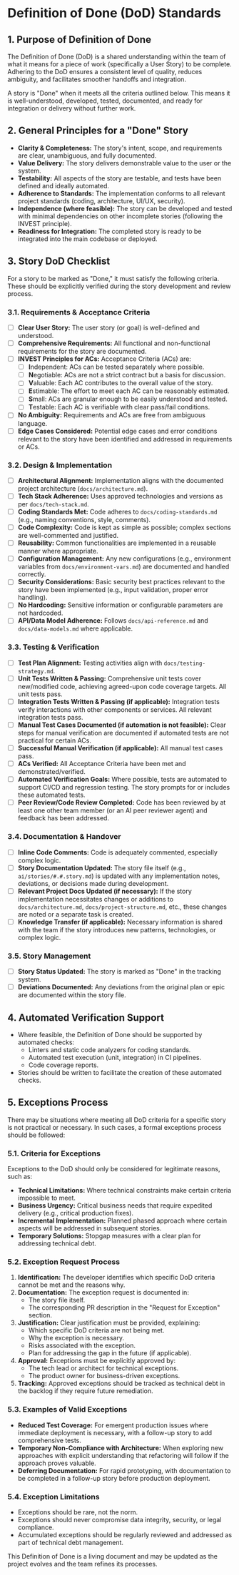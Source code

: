 # Definition of Done (DoD) Standards

## 1. Purpose of Definition of Done

The Definition of Done (DoD) is a shared understanding within the team of what it means for a piece of work (specifically a User Story) to be complete. Adhering to the DoD ensures a consistent level of quality, reduces ambiguity, and facilitates smoother handoffs and integration.

A story is "Done" when it meets all the criteria outlined below. This means it is well-understood, developed, tested, documented, and ready for integration or delivery without further work.

## 2. General Principles for a "Done" Story

- **Clarity & Completeness:** The story's intent, scope, and requirements are clear, unambiguous, and fully documented.
- **Value Delivery:** The story delivers demonstrable value to the user or the system.
- **Testability:** All aspects of the story are testable, and tests have been defined and ideally automated.
- **Adherence to Standards:** The implementation conforms to all relevant project standards (coding, architecture, UI/UX, security).
- **Independence (where feasible):** The story can be developed and tested with minimal dependencies on other incomplete stories (following the INVEST principle).
- **Readiness for Integration:** The completed story is ready to be integrated into the main codebase or deployed.

## 3. Story DoD Checklist

For a story to be marked as "Done," it must satisfy the following criteria. These should be explicitly verified during the story development and review process.

### 3.1. Requirements & Acceptance Criteria

- [ ] **Clear User Story:** The user story (or goal) is well-defined and understood.
- [ ] **Comprehensive Requirements:** All functional and non-functional requirements for the story are documented.
- [ ] **INVEST Principles for ACs:** Acceptance Criteria (ACs) are:
  - [ ] **I**ndependent: ACs can be tested separately where possible.
  - [ ] **N**egotiable: ACs are not a strict contract but a basis for discussion.
  - [ ] **V**aluable: Each AC contributes to the overall value of the story.
  - [ ] **E**stimable: The effort to meet each AC can be reasonably estimated.
  - [ ] **S**mall: ACs are granular enough to be easily understood and tested.
  - [ ] **T**estable: Each AC is verifiable with clear pass/fail conditions.
- [ ] **No Ambiguity:** Requirements and ACs are free from ambiguous language.
- [ ] **Edge Cases Considered:** Potential edge cases and error conditions relevant to the story have been identified and addressed in requirements or ACs.

### 3.2. Design & Implementation

- [ ] **Architectural Alignment:** Implementation aligns with the documented project architecture (`docs/architecture.md`).
- [ ] **Tech Stack Adherence:** Uses approved technologies and versions as per `docs/tech-stack.md`.
- [ ] **Coding Standards Met:** Code adheres to `docs/coding-standards.md` (e.g., naming conventions, style, comments).
- [ ] **Code Complexity:** Code is kept as simple as possible; complex sections are well-commented and justified.
- [ ] **Reusability:** Common functionalities are implemented in a reusable manner where appropriate.
- [ ] **Configuration Management:** Any new configurations (e.g., environment variables from `docs/environment-vars.md`) are documented and handled correctly.
- [ ] **Security Considerations:** Basic security best practices relevant to the story have been implemented (e.g., input validation, proper error handling).
- [ ] **No Hardcoding:** Sensitive information or configurable parameters are not hardcoded.
- [ ] **API/Data Model Adherence:** Follows `docs/api-reference.md` and `docs/data-models.md` where applicable.

### 3.3. Testing & Verification

- [ ] **Test Plan Alignment:** Testing activities align with `docs/testing-strategy.md`.
- [ ] **Unit Tests Written & Passing:** Comprehensive unit tests cover new/modified code, achieving agreed-upon code coverage targets. All unit tests pass.
- [ ] **Integration Tests Written & Passing (if applicable):** Integration tests verify interactions with other components or services. All relevant integration tests pass.
- [ ] **Manual Test Cases Documented (if automation is not feasible):** Clear steps for manual verification are documented if automated tests are not practical for certain ACs.
- [ ] **Successful Manual Verification (if applicable):** All manual test cases pass.
- [ ] **ACs Verified:** All Acceptance Criteria have been met and demonstrated/verified.
- [ ] **Automated Verification Goals:** Where possible, tests are automated to support CI/CD and regression testing. The story prompts for or includes these automated tests.
- [ ] **Peer Review/Code Review Completed:** Code has been reviewed by at least one other team member (or an AI peer reviewer agent) and feedback has been addressed.

### 3.4. Documentation & Handover

- [ ] **Inline Code Comments:** Code is adequately commented, especially complex logic.
- [ ] **Story Documentation Updated:** The story file itself (e.g., `ai/stories/#.#.story.md`) is updated with any implementation notes, deviations, or decisions made during development.
- [ ] **Relevant Project Docs Updated (if necessary):** If the story implementation necessitates changes or additions to `docs/architecture.md`, `docs/project-structure.md`, etc., these changes are noted or a separate task is created.
- [ ] **Knowledge Transfer (if applicable):** Necessary information is shared with the team if the story introduces new patterns, technologies, or complex logic.

### 3.5. Story Management

- [ ] **Story Status Updated:** The story is marked as "Done" in the tracking system.
- [ ] **Deviations Documented:** Any deviations from the original plan or epic are documented within the story file.

## 4. Automated Verification Support

- Where feasible, the Definition of Done should be supported by automated checks:
  - Linters and static code analyzers for coding standards.
  - Automated test execution (unit, integration) in CI pipelines.
  - Code coverage reports.
- Stories should be written to facilitate the creation of these automated checks.

## 5. Exceptions Process

There may be situations where meeting all DoD criteria for a specific story is not practical or necessary. In such cases, a formal exceptions process should be followed:

### 5.1. Criteria for Exceptions

Exceptions to the DoD should only be considered for legitimate reasons, such as:

- **Technical Limitations:** Where technical constraints make certain criteria impossible to meet.
- **Business Urgency:** Critical business needs that require expedited delivery (e.g., critical production fixes).
- **Incremental Implementation:** Planned phased approach where certain aspects will be addressed in subsequent stories.
- **Temporary Solutions:** Stopgap measures with a clear plan for addressing technical debt.

### 5.2. Exception Request Process

1. **Identification:** The developer identifies which specific DoD criteria cannot be met and the reasons why.
2. **Documentation:** The exception request is documented in:
   - The story file itself.
   - The corresponding PR description in the "Request for Exception" section.
3. **Justification:** Clear justification must be provided, explaining:
   - Which specific DoD criteria are not being met.
   - Why the exception is necessary.
   - Risks associated with the exception.
   - Plan for addressing the gap in the future (if applicable).
4. **Approval:** Exceptions must be explicitly approved by:
   - The tech lead or architect for technical exceptions.
   - The product owner for business-driven exceptions.
5. **Tracking:** Approved exceptions should be tracked as technical debt in the backlog if they require future remediation.

### 5.3. Examples of Valid Exceptions

- **Reduced Test Coverage:** For emergent production issues where immediate deployment is necessary, with a follow-up story to add comprehensive tests.
- **Temporary Non-Compliance with Architecture:** When exploring new approaches with explicit understanding that refactoring will follow if the approach proves valuable.
- **Deferring Documentation:** For rapid prototyping, with documentation to be completed in a follow-up story before production deployment.

### 5.4. Exception Limitations

- Exceptions should be rare, not the norm.
- Exceptions should never compromise data integrity, security, or legal compliance.
- Accumulated exceptions should be regularly reviewed and addressed as part of technical debt management.

This Definition of Done is a living document and may be updated as the project evolves and the team refines its processes.
